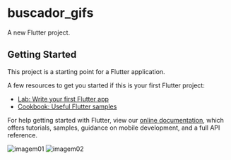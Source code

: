 # buscador_gifs

A new Flutter project.

## Getting Started

This project is a starting point for a Flutter application.

A few resources to get you started if this is your first Flutter project:

- [Lab: Write your first Flutter app](https://flutter.dev/docs/get-started/codelab)
- [Cookbook: Useful Flutter samples](https://flutter.dev/docs/cookbook)

For help getting started with Flutter, view our
[online documentation](https://flutter.dev/docs), which offers tutorials,
samples, guidance on mobile development, and a full API reference.

![imagem01](https://user-images.githubusercontent.com/78436676/120225802-4ce6d080-c21c-11eb-816d-9b0af373a5ef.jpeg)
![imagem02](https://user-images.githubusercontent.com/78436676/120225806-4d7f6700-c21c-11eb-8090-3f4cafcf9f80.jpeg)

